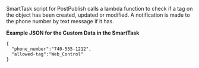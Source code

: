 SmartTask script for PostPublish calls a lambda function to check if a tag on the object has been created, updated or modified.  A notification is 
made to the phone number by text message if it has.

**Example JSON for the Custom Data in the SmartTask**
```
{
  "phone_number":"740-555-1212", 
  "allowed-tag":"Web_Control"
}
```
